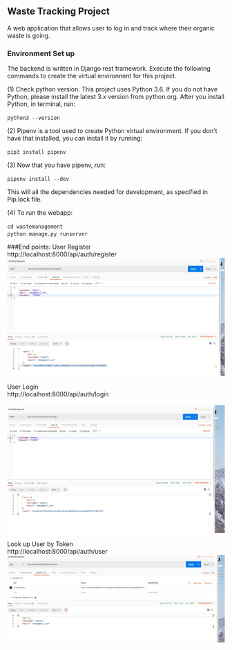 ## Waste Tracking Project

A web application that allows user to log in and track where their organic waste is going.
 
### Environment Set up
The backend is written in Django rest framework. Execute the following commands to create the virtual environnent for this project. <br>

(1) Check python version. This project uses Python 3.6.  If you do not have Python, please install the latest 3.x version from python.org. After you install Python, in terminal, run: 

`python3 --version`

(2) Pipenv is a tool used to create Python virtual environment. If you don't have that installed, you can install it by running: 

`pip3 install pipenv`

(3) Now that you have pipenv, run:

`pipenv install --dev`

This will all the dependencies needed for development, as specified in Pip.lock file.

(4) To run the webapp:

`cd wastemanagement` <br>
`python manage.py runserver`


###End points: 
User Register <br>
http://localhost:8000/api/auth/register <br>
![](./images/register_endpoint.jpeg) 
 
User Login <br>
http://localhost:8000/api/auth/login <br>  
![](./images/login_endpoint.jpeg) 

Look up User by Token <br>
http://localhost:8000/api/auth/user <br>
![](./images/user_endpoint.jpeg)
